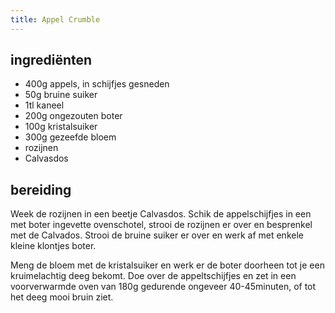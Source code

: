 ```yaml
---
title: Appel Crumble
---
```


## ingrediënten
* 400g appels, in schijfjes gesneden
* 50g bruine suiker
* 1tl kaneel
* 200g ongezouten boter
* 100g kristalsuiker
* 300g gezeefde bloem
* rozijnen
* Calvasdos

## bereiding
Week de rozijnen in een beetje Calvasdos. Schik de appelschijfjes in een met boter ingevette ovenschotel, strooi de rozijnen er over en besprenkel met de Calvados. Strooi de bruine suiker er over en werk af met enkele kleine klontjes boter.

Meng de bloem met de kristalsuiker en werk er de boter doorheen tot je een kruimelachtig deeg bekomt. Doe over de appeltschijfjes en zet in een voorverwarmde oven van 180g gedurende ongeveer 40-45minuten, of tot het deeg mooi bruin ziet.


